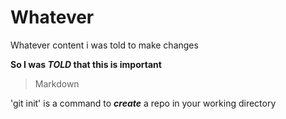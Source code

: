 # Whatever
Whatever content
i was told to make changes 

**So I was _TOLD_ that this is important**

> Markdown

'git init' is a command to **_create_** a repo in your working directory
